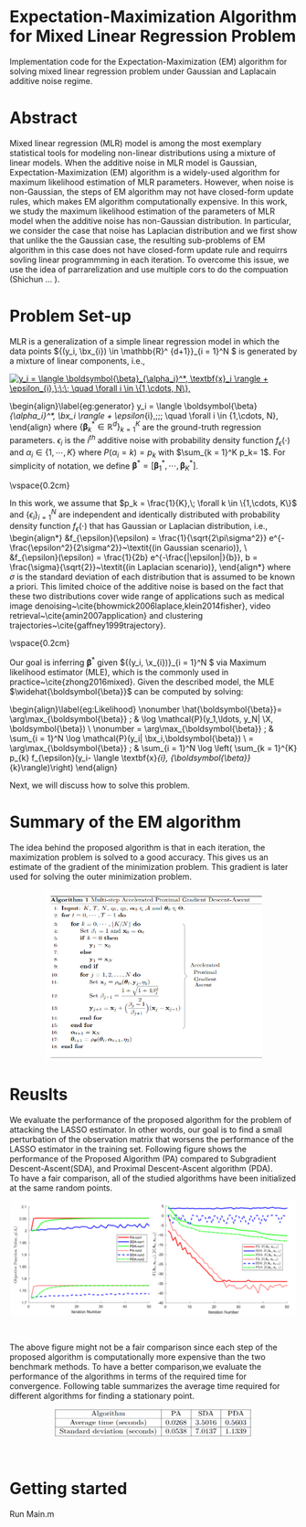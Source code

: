 # Expectation-Maximization Algorithm for Mixed Linear Regression Problem
Implementation code for the Expectation-Maximization (EM) algorithm for solving mixed linear regression problem under Gaussian and Laplacain additive noise regime.
# Abstract 
Mixed linear regression (MLR) model is among the most exemplary statistical tools for modeling non-linear distributions using a mixture of linear models. When the additive noise in MLR model is Gaussian, Expectation-Maximization (EM) algorithm is  a widely-used algorithm  for  maximum likelihood estimation of MLR parameters. However, when noise is non-Gaussian, the steps of EM algorithm may not have closed-form update rules, which makes EM algorithm computationally expensive. In this work, we study the maximum likelihood estimation of the parameters of MLR model when the additive noise has non-Gaussian distribution.  In particular, we consider the case that noise has Laplacian distribution and we first
show that unlike the the Gaussian case, the resulting sub-problems of EM algorithm in this case does not have closed-form update rule and requirrs sovling linear programmming in each iteration. To overcome this issue, we use the idea of parrarelization and use multiple cors to do the compuation (Shichun ... ). 
# Problem Set-up

MLR is a generalization of a simple linear regression model in which the data points $\{(y_i, \bx_{i}) \in \mathbb{R}^ {d+1}\}_{i = 1}^N $ is generated by a mixture of linear components, i.e., 

<a href="https://www.codecogs.com/eqnedit.php?latex=y_i&space;=&space;\langle&space;\boldsymbol{\beta}_{\alpha_i}^*,&space;\textbf{x}_i&space;\rangle&space;&plus;&space;\epsilon_{i},\;\;\;&space;\quad&space;\forall&space;i&space;\in&space;\{1,\cdots,&space;N\}," target="_blank"><img src="https://latex.codecogs.com/gif.latex?y_i&space;=&space;\langle&space;\boldsymbol{\beta}_{\alpha_i}^*,&space;\textbf{x}_i&space;\rangle&space;&plus;&space;\epsilon_{i},\;\;\;&space;\quad&space;\forall&space;i&space;\in&space;\{1,\cdots,&space;N\}," title="y_i = \langle \boldsymbol{\beta}_{\alpha_i}^*, \textbf{x}_i \rangle + \epsilon_{i},\;\;\; \quad \forall i \in \{1,\cdots, N\}," /></a>

\begin{align}\label{eg:generator}
y_i =  \langle \boldsymbol{\beta}_{\alpha_i}^*, \bx_i \rangle + \epsilon_{i},\;\;\; \quad \forall i \in \{1,\cdots, N\},
\end{align}
where $\{\boldsymbol{\beta}_k^* \in \mathbb{R}^{d}\}_{k = 1}^K$ are the ground-truth regression parameters. $\epsilon_i$ is the $i^{th}$ additive noise with probability density function $f_{\epsilon}(\cdot)$ and $\alpha_i \in \{1,\cdots, K\}$ where  $P(\alpha_i = k) = p_k$ with $\sum_{k = 1}^K p_k= 1$. For simplicity of notation, we define $\boldsymbol{\beta}^* = [\boldsymbol{\beta}_1^*,\cdots,\boldsymbol{\beta}_K^*]$.

\vspace{0.2cm}

In this work, we assume that $p_k = \frac{1}{K},\; \forall k \in \{1,\cdots, K\}$ and $\{\epsilon_i\}_{i = 1}^N$ are independent and identically distributed with probability density function $f_{\epsilon}(\cdot)$ that has Gaussian or Laplacian distribution, i.e.,
\begin{align*}
&f_{\epsilon}(\epsilon) = \frac{1}{\sqrt{2\pi\sigma^2}} e^{-\frac{\epsilon^2}{2\sigma^2}}~\textit{(in Gaussian scenario)}, 
\\
&f_{\epsilon}(\epsilon) = \frac{1}{2b} e^{-\frac{|\epsilon|}{b}}, b = \frac{\sigma}{\sqrt{2}}~\textit{(in Laplacian scenario)},
\end{align*}
where $\sigma$ is the standard deviation of each distribution that is assumed to be known a priori. This limited choice of the additive noise is based on the fact that these two distributions cover wide range of applications such as medical image denoising~\cite{bhowmick2006laplace,klein2014fisher}, video retrieval~\cite{amin2007application} and clustering trajectories~\cite{gaffney1999trajectory}.  

\vspace{0.2cm}

Our goal is inferring $\boldsymbol{\beta}^*$ given $\{(y_i, \x_{i})\}_{i = 1}^N $ via Maximum likelihood estimator (MLE), which is the commonly used in practice~\cite{zhong2016mixed}. Given the described model, the MLE $\widehat{\boldsymbol{\beta}}$ can be computed by solving: 

\begin{align}\label{eg:Likelihood}
\nonumber
\hat{\boldsymbol{\beta}}= \arg\max_{\boldsymbol{\beta}} \; & \log \mathcal{P}(y_1,\ldots, y_N| \X, \boldsymbol{\beta})
\\ \nonumber
= \arg\max_{\boldsymbol{\beta}} \; & \sum_{i = 1}^N \log \mathcal{P}(y_i| \bx_i,\boldsymbol{\beta})
\\ 
= \arg\max_{\boldsymbol{\beta}} \; &  \sum_{i = 1}^N   \log \left( \sum_{k = 1}^{K} p_{k} f_{\epsilon}(y_i- \langle \textbf{x}_{i}, {\boldsymbol{\beta}}_{k}\rangle)\right) 
\end{align}

Next, we will discuss how to solve this problem. 
# Summary of the EM algorithm 
The idea behind the proposed algorithm is that in each iteration, the maximization problem is solved to a good accuracy. This gives us an estimate of the gradient of the minimization problem. This gradient is later used for solving the outer minimization problem.
<p align="center">
  <img width="380" height="300" src="https://github.com/babakbarazandeh/Multi-step-Accelerated-Proximal-Gradient-Descent-Ascent/blob/master/Algorithm.png">
</p>
 
# Reuslts 
We evaluate the performance of the proposed algorithm for the problem of attacking the LASSO estimator. In other words, our goal is to find a small perturbation of the observation matrix that worsens the performance of the LASSO estimator in the training set.
Following figure shows the performance of the Proposed Algorithm (PA) compared to Subgradient Descent-Ascent(SDA), and Proximal Descent-Ascent algorithm (PDA).  
To have a fair comparison, all of the studied algorithms have been initialized at the same random points.
<p align="center">
  <img width="500" height="200" src="https://github.com/babakbarazandeh/Multi-step-Accelerated-Proximal-Gradient-Descent-Ascent/blob/master/Result.png">
</p> <br/>

The above figure might not  be  a fair comparison  since each step of the proposed algorithm is computationally more expensive than the two benchmark methods.  To have a better comparison,we evaluate the performance of the algorithms in terms of the required time for convergence. Following table summarizes the average time required for different algorithms for finding a stationary point.

<p align="center">
  <img width="350" height="50" src="https://github.com/babakbarazandeh/Multi-step-Accelerated-Proximal-Gradient-Descent-Ascent/blob/master/table.png">
</p> <br/>

# Getting started
Run Main.m

